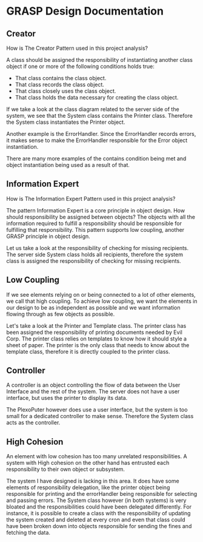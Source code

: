 # GRASP Design Documentation

## Creator

How is The Creator Pattern used in this project analysis?

A class should be assigned the responsibility of instantiating another class object if one or more of the following conditions holds true:

- That class contains the class object.
- That class records the class object.
- That class closely uses the class object.
- That class holds the data necessary for creating the class object.

If we take a look at the class diagram related to the server side of the system, we see that the System class contains the Printer class. Therefore the System class instantiates the Printer object.

Another example is the ErrorHandler. Since the ErrorHandler records errors, it makes sense to make the ErrorHandler responsible for the Error object instantiation.

There are many more examples of the contains condition being met and object instantiation being used as a result of that.

## Information Expert

How is The Information Expert Pattern used in this project analysis?

The pattern Information Expert is a core principle in object design. How should responsibility be assigned between objects? The objects with all the information required to fulfill a responsibility should be responsible for fulfilling that responsibility. This pattern supports low coupling, another GRASP principle in object design.

Let us take a look at the responsibility of checking for missing recipients. The server side System class holds all recipients, therefore the system class is assigned the responsibility of checking for missing recipients.

## Low Coupling

If we see elements relying on or being connected to a lot of other elements, we call that high coupling. To achieve low coupling, we want the elements in our design to be as independent as possible and we want information flowing through as few objects as possible.

Let's take a look at the Printer and Template class. The printer class has been assigned the responsibility of printing documents needed by Evil Corp. The printer class relies on templates to know how it should style a sheet of paper. The printer is the only class that needs to know about the template class, therefore it is directly coupled to the printer class.

## Controller

A controller is an object controlling the flow of data between the User Interface and the rest of the system. The server does not have a user interface, but uses the printer to display its data.

The PlexoPuter however does use a user interface, but the system is too small for a dedicated controller to make sense. Therefore the System class acts as the controller.

## High Cohesion

An element with low cohesion has too many unrelated responsibilities. A system with High cohesion on the other hand has entrusted each responsibility to their own object or subsystem.

The system I have designed is lacking in this area. It does have some elements of responsibility delegation, like the printer object being responsible for printing and the errorHandler being responsible for selecting and passing errors. The System class however (in both systems) is very bloated and the responsibilities could have been delegated differently. For instance, it is possible to create a class with the responsibility of updating the system created and deleted at every cron and even that class could have been broken down into objects responsible for sending the fines and fetching the data.
